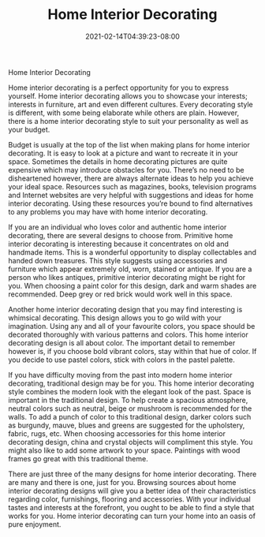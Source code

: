 ﻿---
title: "Home Interior Decorating"
date: 2021-02-14T04:39:23-08:00
description: "home decorating Tips for Web Success"
featured_image: "/images/home decorating.jpg"
tags: ["home decorating"]
---

Home Interior Decorating

Home interior decorating is a perfect opportunity for you to express yourself. Home interior decorating allows you to showcase your interests; interests in furniture, art and even different cultures. Every decorating style is different, with some being elaborate while others are plain. However, there is a home interior decorating style to suit your personality as well as your budget.

Budget is usually at the top of the list when making plans for home interior decorating. It is easy to look at a picture and want to recreate it in your space. Sometimes the details in home decorating pictures are quite expensive which may introduce obstacles for you. There’s no need to be disheartened however, there are always alternate ideas to help you achieve your ideal space. Resources such as magazines, books, television programs and Internet websites are very helpful with suggestions and ideas for home interior decorating. Using these resources you’re bound to find alternatives to any problems you may have with home interior decorating.

If you are an individual who loves color and authentic home interior decorating, there are several designs to choose from. Primitive home interior decorating is interesting because it concentrates on old and handmade items. This is a wonderful opportunity to display collectables and handed down treasures. This style suggests using accessories and furniture which appear extremely old, worn, stained or antique. If you are a person who likes antiques, primitive interior decorating might be right for you. When choosing a paint color for this design, dark and warm shades are recommended. Deep grey or red brick would work well in this space.

Another home interior decorating design that you may find interesting is whimsical decorating. This design allows you to go wild with your imagination. Using any and all of your favourite colors, you space should be decorated thoroughly with various patterns and colors. This home interior decorating design is all about color. The important detail to remember however is, if you choose bold vibrant colors, stay within that hue of color. If you decide to use pastel colors, stick with colors in the pastel palette. 

If you have difficulty moving from the past into modern home interior decorating, traditional design may be for you. This home interior decorating style combines the modern look with the elegant look of the past. Space is important in the traditional design. To help create a spacious atmosphere, neutral colors such as neutral, beige or mushroom is recommended for the walls. To add a punch of color to this traditional design, darker colors such as burgundy, mauve, blues and greens are suggested for the upholstery, fabric, rugs, etc. When choosing accessories for this home interior decorating design, china and crystal objects will compliment this style. You might also like to add some artwork to your space. Paintings with wood frames go great with this traditional theme.

There are just three of the many designs for home interior decorating. There are many and there is one, just for you. Browsing sources about home interior decorating designs will give you a better idea of their characteristics regarding color, furnishings, flooring and accessories. With your individual tastes and interests at the forefront, you ought to be able to find a style that works for you. Home interior decorating can turn your home into an oasis of pure enjoyment.

